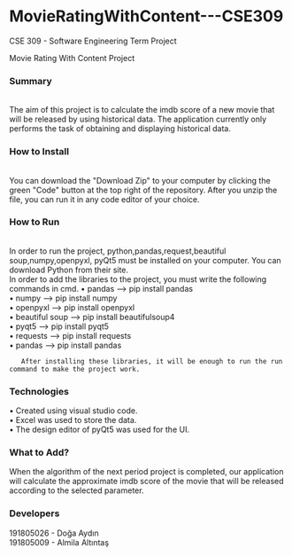 # MovieRatingWithContent---CSE309
CSE 309 - Software Engineering Term Project


Movie Rating With Content Project
<h3> Summary </h3> <br>
    The aim of this project is to calculate the imdb score of a new movie that will be released by using historical data. The application currently only performs the task of obtaining and displaying historical data. <br>
<h3> How to Install </h3> <br>
     You can download the "Download Zip" to your computer by clicking the green "Code" button at the top right of the repository. After you unzip the file, you can run it in any code editor of your choice.
<h3> How to Run </h3> <br>
       In order to run the project, python,pandas,request,beautiful soup,numpy,openpyxl, pyQt5 must be installed on your computer.
       You can download Python from their site.<br>
       In order to add the libraries to the project, you must write the following commands in cmd.
•	pandas --> pip install pandas <br>
•	numpy --> pip install numpy <br>
•	openpyxl --> pip install openpyxl <br>
•	beautiful soup --> pip install beautifulsoup4 <br>
•	pyqt5 --> pip install pyqt5 <br>
•	requests --> pip install requests <br>
•	pandas --> pip install pandas <br>

       After installing these libraries, it will be enough to run the run command to make the project work.
<h3> Technologies </h3>
•	Created using visual studio code. <br>
•	Excel was used to store the data. <br>
•	The design editor of pyQt5 was used for the UI.<br>
<h3> What to Add? </h3>
      When the algorithm of the next period project is completed, our application will calculate the approximate imdb score of the movie that will be released according to the selected parameter.<br>
<h3> Developers </h3>
191805026 - Doğa Aydın <br>
191805009 - Almila Altıntaş <br>
